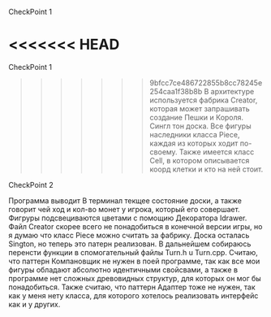 CheckPoint 1

<<<<<<< HEAD
=======
CheckPoint 1

>>>>>>> 9bfcc7ce486722855b8cc78245e254caa1f38b8b
В архитектуре используется фабрика Creator, которая может запрашивать создание Пешки и Короля. Сингл тон доска. Все фигуры наследники класса Piece, каждая из которых ходит по-своему. Также имеется класс Cell, в котором описывается коорд клетки и кто на ней стоит.

CheckPoint 2

Программа выводит В терминал текщее состояние доски, а также говорит чей ход и кол-во монет у игрока, который его совершает. Фигруры подсвециваются цветами с помощию Декоратора Idrawer. Файл Creator скорее всего не понадобиться в конечной версии игры, но я думаю что класс Piece можно считать за фабрику. Доска осталась Sington, но теперь это патерн реализован. В дальнейшем собираюсь перенсти функции в спомогательный файлы Turn.h u Turn.cpp. Считаю, что паттерн Компановщик не нужен в поей программе, так как все мои фигуры обладают абсолютно идентичными свойсвами, а также в программе нет сложных древовидных структур, для которых он мог бы понадобиться. Также считаю, что паттерн Адаптер тоже не нужен, так как у меня нету класса, для которого хотелось реализовать интерфейс как и у других.
